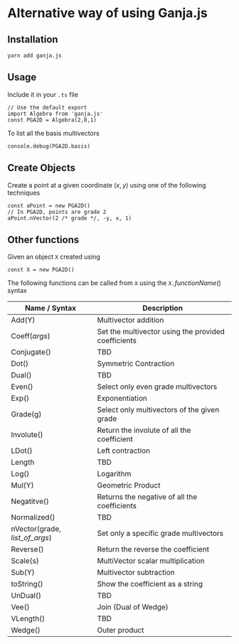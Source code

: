 # Alternative way of using Ganja.js

## Installation

```
yarn add ganja.js
```

## Usage

Include it in your `.ts` file

```
// Use the default export
import Algebra from 'ganja.js'
const PGA2D = Algebra(2,0,1)
```

To list all the basis multivectors

```
console.debug(PGA2D.basis)
```
## Create Objects

Create a point at a given coordinate $(x,y)$ using one of the following techniques

```
const aPoint = new PGA2D()
// In PGA2D, points are grade 2
aPoint.nVector(2 /* grade */, -y, x, 1)
```

## Other functions

Given an object `X` created using

```
const X = new PGA2D()
```

The following functions can be called from `X`
using the `X.`_functionName_() syntax

| Name / Syntax                  | Description                                         |
|--------------------------------|-----------------------------------------------------|
| Add(Y)                         | Multivector addition                                |
| Coeff(_args_)                  | Set the multivector using the provided coefficients |
| Conjugate()                    | TBD                                                 |
| Dot()                          | Symmetric Contraction                               |
| Dual()                         | TBD                                                 |
| Even()                         | Select only even grade multivectors                 |
| Exp()                          | Exponentiation                                      |
| Grade(g)                       | Select only multivectors of the given grade         |
| Involute()                     | Return the involute of all the coefficient          |
| LDot()                         | Left contraction                                    |
| Length                         | TBD                                                 |
| Log()                          | Logarithm                                           |
| Mul(Y)                         | Geometric Product                                   |
| Negatitve()                    | Returns the negative of all the coefficients        |
| Normalized()                   | TBD                                                 |
| nVector(grade, _list_of_args_) | Set only a specific grade multivectors              |
| Reverse()                      | Return the reverse the coefficient                  |
| Scale(s)                       | MultiVector scalar multiplication                   |
| Sub(Y)                         | Multivector subtraction                             |
| toString()                     | Show the coefficient as a string                    |
| UnDual()                       | TBD                                                 |
| Vee()                          | Join (Dual of Wedge)                                |
| VLength()                      | TBD                                                 |
| Wedge()                        | Outer product                                       |